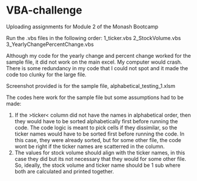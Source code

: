 # VBA-challenge
Uploading assignments for Module 2 of the Monash Bootcamp

Run the .vbs files in the following order:
1_ticker.vbs
2_StockVolume.vbs
3_YearlyChangePercentChange.vbs

Although my code for the yearly change and percent change worked for the sample file, it did not work on the main excel. My computer would crash. There is some redundancy in my code that I could not spot and it made the code too clunky for the large file.

Screenshot provided is for the sample file, alphabetical_testing_1.xlsm
 
The codes here work for the sample file but some assumptions had to be made:
1. If the >ticker< column did not have the names in alphabetical order, then they would have to be sorted alphabetically first before running the code. The code logic is meant to pick cells if they dissimilar, so the ticker names would have to be sorted first before running the code. In this case, they were already sorted, but for some other file, the code wont be right if the ticker names are scatterred in the column. 
2. The values for stock volume should align with the ticker names, in this case they did but its not necessary that they would for some other file. So, ideally, the stock volume and ticker name should be 1 sub where both are calculated and printed together. 



